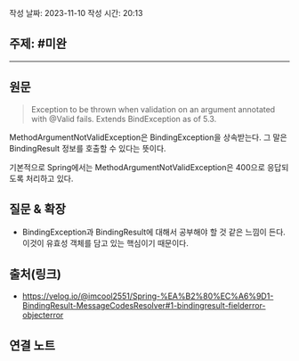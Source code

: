 작성 날짜: 2023-11-10
작성 시간: 20:13

## 주제: #미완

----
## 원문

> Exception to be thrown when validation on an argument annotated with @Valid fails. Extends BindException as of 5.3.

MethodArgumentNotValidException은 BindingException을 상속받는다. 그 말은 BindingResult 정보를 호출할 수 있다는 뜻이다.

기본적으로 Spring에서는 MethodArgumentNotValidException은 400으로 응답되도록 처리하고 있다.

## 질문 & 확장

- BindingException과 BindingResult에 대해서 공부해야 할 것 같은 느낌이 든다. 이것이 유효성 객체를 담고 있는 핵심이기 때문이다.

## 출처(링크)
- https://velog.io/@imcool2551/Spring-%EA%B2%80%EC%A6%9D1-BindingResult-MessageCodesResolver#1-bindingresult-fielderror-objecterror

## 연결 노트










